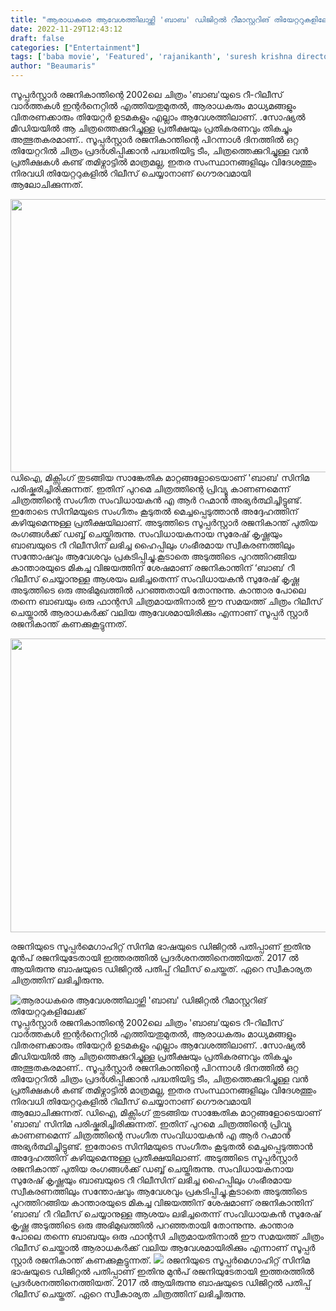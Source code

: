 ```yaml
---
title: "ആരാധകരെ ആവേശത്തിലാഴ്ത്തി 'ബാബ' ഡിജിറ്റൽ റീമാസ്റ്ററിങ് തിയേറ്ററുകളിലേക്ക്"
date: 2022-11-29T12:43:12
draft: false
categories: ["Entertainment"]
tags: ['baba movie', 'Featured', 'rajanikanth', 'suresh krishna director']
author: "Beaumaris"
---
```


സൂപ്പർസ്റ്റാർ രജനികാന്തിന്റെ 2002ലെ ചിത്രം 'ബാബ'യുടെ റീ-റിലീസ് വാർത്തകൾ ഇന്റർനെറ്റിൽ എത്തിയതുമുതൽ, ആരാധകരും മാധ്യമങ്ങളും വിതരണക്കാരും തിയേറ്റർ ഉടമകളും എല്ലാം ആവേശത്തിലാണ്. .സോഷ്യൽ മീഡിയയിൽ ആ ചിത്രത്തെക്കുറിച്ചുള്ള പ്രതീക്ഷയും പ്രതികരണവും തികച്ചും അത്ഭുതകരമാണ്.. സൂപ്പർസ്റ്റാർ രജനികാന്തിന്റെ പിറന്നാൾ ദിനത്തിൽ ഒറ്റ തിയേറ്ററിൽ ചിത്രം പ്രദർശിപ്പിക്കാൻ പദ്ധതിയിട്ട ടീം, ചിത്രത്തെക്കുറിച്ചുള്ള വൻ പ്രതീക്ഷകൾ കണ്ട് തമിഴ്നാട്ടിൽ മാത്രമല്ല, ഇതര സംസ്ഥാനങ്ങളിലും വിദേശത്തും നിരവധി തിയേറ്ററുകളിൽ റിലീസ് ചെയ്യാനാണ് ഗൌരവമായി ആലോചിക്കുന്നത്.

<img class="wp-image-364252 aligncenter" src="https://cdn.boolokam.com/articles/2022/11/rrrrtttttt-300x156.jpg" alt="" width="840" height="437" />ഡിഐ, മിക്സിംഗ് തുടങ്ങിയ സാങ്കേതിക മാറ്റങ്ങളോടെയാണ് 'ബാബ' സിനിമ പരിഷ്കരിച്ചിരിക്കുന്നത്. ഇതിന് പുറമെ ചിത്രത്തിന്റെ പ്രിവ്യൂ കാണണമെന്ന് ചിത്രത്തിന്റെ സംഗീത സംവിധായകൻ എ ആർ റഹ്മാൻ അഭ്യർത്ഥിച്ചിട്ടുണ്ട്. ഇതോടെ സിനിമയുടെ സംഗീതം കൂടുതൽ മെച്ചപ്പെടുത്താൻ അദ്ദേഹത്തിന് കഴിയുമെന്നുള്ള പ്രതീക്ഷയിലാണ്. അടുത്തിടെ സൂപ്പർസ്റ്റാർ രജനികാന്ത് പുതിയ രംഗങ്ങൾക്ക് ഡബ്ബ് ചെയ്തിരുന്നു. സംവിധായകനായ സുരേഷ് കൃഷ്ണയും ബാബയുടെ റീ റിലീസിന് ലഭിച്ച ഹൈപ്പിലും ഗംഭീരമായ സ്വീകരണത്തിലും സന്തോഷവും ആവേശവും പ്രകടിപ്പിച്ചു.കൂടാതെ അടുത്തിടെ പുറത്തിറങ്ങിയ കാന്താരയുടെ മികച്ച വിജയത്തിന് ശേഷമാണ് രജനികാന്തിന് ‘ബാബ’ റീ റിലീസ് ചെയ്യാനുള്ള ആശയം ലഭിച്ചതെന്ന് സംവിധായകൻ സുരേഷ് കൃഷ്ണ അടുത്തിടെ ഒരു അഭിമുഖത്തിൽ പറഞ്ഞതായി തോന്നുന്നു. കാന്താര പോലെ തന്നെ ബാബയും ഒരു ഫാന്റസി ചിത്രമായതിനാൽ ഈ സമയത്ത് ചിത്രം റിലീസ് ചെയ്താൽ ആരാധകർക്ക് വലിയ ആവേശമായിരിക്കും എന്നാണ് സൂപ്പർ സ്റ്റാർ രജനികാന്ത് കണക്കുകൂട്ടുന്നത്.

<img class="wp-image-364254 aligncenter" src="https://cdn.boolokam.com/articles/2022/11/vssss-300x169.webp" alt="" width="834" height="470" />

രജനിയുടെ സൂപ്പർമെഗാഹിറ്റ്‌ സിനിമ ഭാഷയുടെ ഡിജിറ്റൽ പതിപ്പാണ് ഇതിനു മുൻപ് രജനിയുടേതായി ഇത്തരത്തിൽ പ്രദർശനത്തിനെത്തിയത്. 2017 ൽ ആയിരുന്നു ബാഷയുടെ ഡിജിറ്റൽ പതിപ്പ് റിലീസ് ചെയ്തത്. ഏറെ സ്വീകാര്യത ചിത്രത്തിന് ലഭിച്ചിരുന്നു.


![ആരാധകരെ ആവേശത്തിലാഴ്ത്തി 'ബാബ' ഡിജിറ്റൽ റീമാസ്റ്ററിങ് തിയേറ്ററുകളിലേക്ക്](https://cdn.boolokam.com/articles/2022/11/rrrrtttttt-300x156.jpg)സൂപ്പർസ്റ്റാർ രജനികാന്തിന്റെ 2002ലെ ചിത്രം 'ബാബ'യുടെ റീ-റിലീസ് വാർത്തകൾ ഇന്റർനെറ്റിൽ എത്തിയതുമുതൽ, ആരാധകരും മാധ്യമങ്ങളും വിതരണക്കാരും തിയേറ്റർ ഉടമകളും എല്ലാം ആവേശത്തിലാണ്. .സോഷ്യൽ മീഡിയയിൽ ആ ചിത്രത്തെക്കുറിച്ചുള്ള പ്രതീക്ഷയും പ്രതികരണവും തികച്ചും അത്ഭുതകരമാണ്.. സൂപ്പർസ്റ്റാർ രജനികാന്തിന്റെ പിറന്നാൾ ദിനത്തിൽ ഒറ്റ തിയേറ്ററിൽ ചിത്രം പ്രദർശിപ്പിക്കാൻ പദ്ധതിയിട്ട ടീം, ചിത്രത്തെക്കുറിച്ചുള്ള വൻ പ്രതീക്ഷകൾ കണ്ട് തമിഴ്നാട്ടിൽ മാത്രമല്ല, ഇതര സംസ്ഥാനങ്ങളിലും വിദേശത്തും നിരവധി തിയേറ്ററുകളിൽ റിലീസ് ചെയ്യാനാണ് ഗൌരവമായി ആലോചിക്കുന്നത്. ഡിഐ, മിക്സിംഗ് തുടങ്ങിയ സാങ്കേതിക മാറ്റങ്ങളോടെയാണ് 'ബാബ' സിനിമ പരിഷ്കരിച്ചിരിക്കുന്നത്. ഇതിന് പുറമെ ചിത്രത്തിന്റെ പ്രിവ്യൂ കാണണമെന്ന് ചിത്രത്തിന്റെ സംഗീത സംവിധായകൻ എ ആർ റഹ്മാൻ അഭ്യർത്ഥിച്ചിട്ടുണ്ട്. ഇതോടെ സിനിമയുടെ സംഗീതം കൂടുതൽ മെച്ചപ്പെടുത്താൻ അദ്ദേഹത്തിന് കഴിയുമെന്നുള്ള പ്രതീക്ഷയിലാണ്. അടുത്തിടെ സൂപ്പർസ്റ്റാർ രജനികാന്ത് പുതിയ രംഗങ്ങൾക്ക് ഡബ്ബ് ചെയ്തിരുന്നു. സംവിധായകനായ സുരേഷ് കൃഷ്ണയും ബാബയുടെ റീ റിലീസിന് ലഭിച്ച ഹൈപ്പിലും ഗംഭീരമായ സ്വീകരണത്തിലും സന്തോഷവും ആവേശവും പ്രകടിപ്പിച്ചു.കൂടാതെ അടുത്തിടെ പുറത്തിറങ്ങിയ കാന്താരയുടെ മികച്ച വിജയത്തിന് ശേഷമാണ് രജനികാന്തിന് ‘ബാബ’ റീ റിലീസ് ചെയ്യാനുള്ള ആശയം ലഭിച്ചതെന്ന് സംവിധായകൻ സുരേഷ് കൃഷ്ണ അടുത്തിടെ ഒരു അഭിമുഖത്തിൽ പറഞ്ഞതായി തോന്നുന്നു. കാന്താര പോലെ തന്നെ ബാബയും ഒരു ഫാന്റസി ചിത്രമായതിനാൽ ഈ സമയത്ത് ചിത്രം റിലീസ് ചെയ്താൽ ആരാധകർക്ക് വലിയ ആവേശമായിരിക്കും എന്നാണ് സൂപ്പർ സ്റ്റാർ രജനികാന്ത് കണക്കുകൂട്ടുന്നത്. ![](https://cdn.boolokam.com/articles/2022/11/vssss-300x169.webp) രജനിയുടെ സൂപ്പർമെഗാഹിറ്റ്‌ സിനിമ ഭാഷയുടെ ഡിജിറ്റൽ പതിപ്പാണ് ഇതിനു മുൻപ് രജനിയുടേതായി ഇത്തരത്തിൽ പ്രദർശനത്തിനെത്തിയത്. 2017 ൽ ആയിരുന്നു ബാഷയുടെ ഡിജിറ്റൽ പതിപ്പ് റിലീസ് ചെയ്തത്. ഏറെ സ്വീകാര്യത ചിത്രത്തിന് ലഭിച്ചിരുന്നു.
